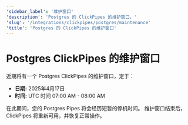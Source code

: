 ```yaml
---
'sidebar_label': '维护窗口'
'description': 'Postgres 的 ClickPipes 的维护窗口。'
'slug': '/integrations/clickpipes/postgres/maintenance'
'title': 'Postgres 的 ClickPipes 的维护窗口'
---
```





# Postgres ClickPipes 的维护窗口

近期将有一个 Postgres ClickPipes 的维护窗口，定于：
- **日期:** 2025年4月17日
- **时间:** UTC 时间 07:00 AM - 08:00 AM

在此期间，您的 Postgres Pipes 将会经历短暂的停机时间。
维护窗口结束后，ClickPipes 将重新可用，并恢复正常操作。
